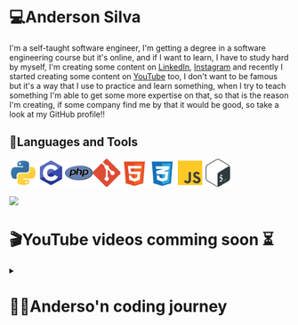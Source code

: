 # 💻Anderson Silva


I'm a self-taught software engineer, I'm getting a degree in a software engineering course but it's online, and if I want to learn, I have to study hard by myself, I'm creating some content on [LinkedIn](https://www.linkedin.com/in/anderson-silva-717179166/), [Instagram](https://www.instagram.com/anderson_josse/) and recently I started creating some content on [YouTube](https://www.youtube.com/channel/UCVT2PoI_I8i9HQjYfFFwTMA) too, I don't want to be famous but it's a way that I use to practice and learn something, when I try to teach something I'm able to get some more expertise on that, so that is the reason I'm creating, if some company find me by that it would be good, so take a look at my GitHub profile!! 

## 🧳Languages and Tools

<img src="/assets/python.svg" align="left" style="width:50px;"><img src="/assets/c.svg" align="left" style="width:50px;"><img src="/assets/php.svg" align="left" style="width:50px;"><img src="/assets/git.svg" align="left" style="width:50px;"><img src="/assets/html.svg" align="left" style="width:50px;"><img src="/assets/css.svg" align="left" style="width:50px;"><img src="/assets/js.svg" align="left" style="width:50px;"><img src="/assets/bash.svg" style="width:50px;">

![](https://leetcard.jacoblin.cool/silvaanderson124?animation=false)

# 🎬YouTube videos comming soon ⏳

<details>
    <summary><h1>👨‍💻Anderso'n coding journey</h1></summary>
    <p>Hi, I'm Anderson, here we have a little part of my journey on coding, my first time coding was on 2017, when I graduated from high school, I just started a course that had python as the main language, and it was my first language, very simple to learn and so powerfull, when I finished my course I stayed for a long time without coding anything, trying to get on diferent areas like stocks exchange, but I was always in contact with computers and when the stocks didn't work for me I started again studying about coding, learning diferent languages and being more interested on that subject, it's because with it I can resolve some real problems to other people, I think that it was the reason that I didn't fit in stocks exchange market, because I was just resolving my problems and what I want is to help people, so since November, 2022 I'm daily studying and getting more knowledge and I won't stop till I acheave my goas, I'm not a tative english speaker, sorry if a made some mistakes.</p>
</details>
